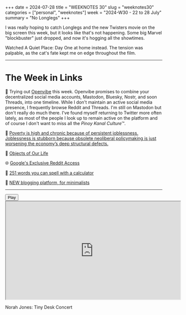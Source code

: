 +++
date = 2024-07-28
title = "WEEKNOTES 30"
slug = "weeknotes30"
categories = ["personal", "weeknotes"]
week = "2024-W30 - 22 to 28 July"
summary = "No Longlegs"
+++

I was really hoping to catch Longlegs and the new Twisters movie on the big screen this week, but it looks like that's not happening. Some big Marvel "blockbuster" just dropped, and now it's hogging all the showtimes.

Watched A Quiet Place: Day One at home instead. The tension was palpable, as the cat's fate kept me on edge throughout the film.

---

# The Week in Links

🐙 Trying out [Openvibe](https://openvibe.social/) this week. Openvibe promises to combine your decentralized social media accounts, Mastodon, Bluesky, Nostr, and soon Threads, into one timeline. While I don't maintain an active social media presence, I frequently browse Reddit and Threads. I'm still on Mastodon but don't really do much there. I've found myself returning to Twitter more often lately, as most of the people I look up to remain active on the platform and of course I don't want to miss all the *Pinoy Kanal Culture*™️.

💸 [Poverty is high and chronic because of persistent joblessness. Joblessness is stubborn because obsolete neoliberal policymaking is just worsening the economy’s deep structural defects.](https://www.ibon.org/are-there-less-poor-filipinos/)

 [Objects of Our Life](https://stevejobsarchive.com/exhibits/objects-of-our-life)

🌐 [Google's Exclusive Reddit Access](https://www.404media.co/email/4650b997-7cc3-4578-834c-7e663ed3d516/)

🧮 [251 words you can spell with a calculator](https://www.presentandcorrect.com/blogs/blog/251-words-you-can-spell-with-a-calculator)

📄 [NEW blogging platform, for minimalists](https://mataroa.blog/)

---

<lite-youtube videoid="6jYtRQ2tHGg" style="background-image: url(&quot;https://i.ytimg.com/vi/6jYtRQ2tHGg/hqdefault.jpg&quot;);" class="lyt-activated"><button type="button" class="lty-playbtn"><span class="lyt-visually-hidden">Play</span></button><iframe width="560" height="315" title="Play" allow="accelerometer; autoplay; encrypted-media; gyroscope; picture-in-picture" allowfullscreen="" src="https://www.youtube-nocookie.com/embed/6jYtRQ2tHGg?autoplay"></iframe></lite-youtube>

Norah Jones: Tiny Desk Concert
